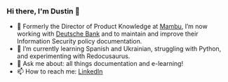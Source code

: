 ### Hi there, I'm Dustin 👋

- 🔭 Formerly the Director of Product Knowledge at [Mambu](https://www.mambu.com), I’m now working with [Deutsche Bank](https://www.db.com) and to maintain and improve their Information Security policy documentation.
- 🌱 I’m currently learning Spanish and Ukrainian, struggling with Python, and experimenting with Redocusaurus.
- 💬 Ask me about: all things documentation and e-learning!
- 📫 How to reach me: [LinkedIn](https://www.linkedin.com/in/dustinloflandsmith)
